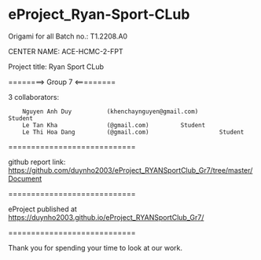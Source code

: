 # eProject_Ryan-Sport-CLub

Origami for all Batch no.: T1.2208.A0

CENTER NAME: ACE-HCMC-2-FPT

Project title: Ryan Sport CLub

========> Group 7 <=========

3 collaborators:

        Nguyen Anh Duy          (khenchaynguyen@gmail.com)              Student
        Le Tan Kha              (@gmail.com)         Student
        Le Thi Hoa Dang         (@gmail.com)                    Student
============================

github report link: https://github.com/duynho2003/eProject_RYANSportClub_Gr7/tree/master/Document

============================

eProject published at https://duynho2003.github.io/eProject_RYANSportClub_Gr7/

============================

Thank you for spending your time to look at our work.
